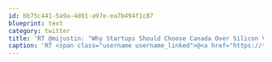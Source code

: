 ```yaml
---
id: bb75c441-5a9a-4d01-a97e-ea7b494f1c87
blueprint: text
category: twitter
title: 'RT @mijustin: "Why Startups Should Choose Canada Over Silicon Valley" great post by @dquail buff.ly/14ZYSkd'
caption: 'RT <span class="username username_linked">@<a href="https://twitter.com/mijustin" title="Justin Jackson">mijustin</a></span>: "Why Startups Should Choose Canada Over Silicon Valley" great post by <span class="username username_linked">@<a href="https://twitter.com/dquail" title="David Quail">dquail</a></span> <a href="http://buff.ly/14ZYSkd" title="http://buff.ly/14ZYSkd" class="link link_untco">buff.ly/14ZYSkd</a>'
---
```

